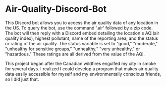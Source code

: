# Air-Quality-Discord-Bot

This Discord bot allows you to access the air quality data of any location in the US. To query the bot, use the command '.air' followed by a zip code. The bot will then reply with a Discord embed detailing the location's AQI(air quality index), highest pollutant, name of the reporting area, and the status or rating of the air quality. The status variable is set to "good," "moderate," "unhealthy for sensitive groups," "unhealthy," "very unhealthy," or "hazardous." These ratings are all derived from the value of the AQI.

This project began after the Canadian wildfires engulfed my city in smoke for several days. I realized I could develop a program that makes air quality data easily accessible for myself and my environmentally conscious friends, so I did just that.
